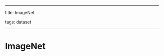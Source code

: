 
---

title: ImageNet

tags: dataset 

---

# ImageNet














































































